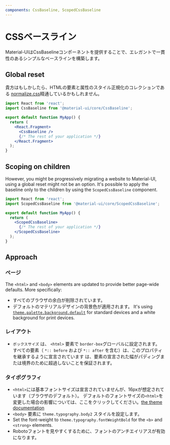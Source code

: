 ```yaml
---
components: CssBaseline, ScopedCssBaseline
---
```


# CSSベースライン

<p class="description">Material-UIはCssBaselineコンポーネントを提供することで、エレガントで一貫性のあるシンプルなベースラインを構築します。</p>

## Global reset

貴方はもしかしたら、HTMLの要素と属性のスタイル正規化のコレクションである [normalize.css](https://github.com/necolas/normalize.css)精通しているかもしれません。

```jsx
import React from 'react';
import CssBaseline from '@material-ui/core/CssBaseline';

export default function MyApp() {
  return (
    <React.Fragment>
      <CssBaseline />
      {/* The rest of your application */}
    </React.Fragment>
  );
}
```

## Scoping on children

However, you might be progressively migrating a website to Material-UI, using a global reset might not be an option. It's possible to apply the baseline only to the children by using the `ScopedCssBaseline` component.

```jsx
import React from 'react';
import ScopedCssBaseline from '@material-ui/core/ScopedCssBaseline';

export default function MyApp() {
  return (
    <ScopedCssBaseline>
      {/* The rest of your application */}
    </ScopedCssBaseline>
  );
}
```

## Approach

### ページ

The `<html>` and `<body>` elements are updated to provide better page-wide defaults. More specifically:

- すべてのブラウザの余白が削除されています。
- デフォルトのマテリアルデザインの背景色が適用されます。 It's using [`theme.palette.background.default`](/customization/default-theme/?expand-path=$.palette.background) for standard devices and a white background for print devices.

### レイアウト

- `ボックスサイズ` は、 `<html>` 要素で `border-box`グローバルに設定されます。 すべての要素（ `*:: before` および `*:: after` を含む）は、このプロパティを継承するように宣言されています は、要素の宣言された幅がパディングまたは境界のために超過しないことを保証されます。

### タイポグラフィ

- `<html>`には基本フォントサイズは宣言されていませんが、16pxが想定されています（ブラウザのデフォルト）。 デフォルトのフォントサイズの`<html>`を変更した場合の影響については、ここをクリックしてください。[the theme documentation](/customization/typography/#typography-html-font-size)
- `<body>` 要素に `theme.typography.body2` スタイルを設定します。
- Set the font-weight to `theme.typography.fontWeightBold` for the `<b>` and `<strong>` elements.
- Robotoフォントを見やすくするために、フォントのアンチエイリアスが有効になります。